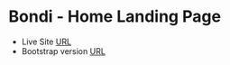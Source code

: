 # Bondi - Home Landing Page

- Live Site [URL](https://bondi-tailwind.netlify.app/)
- Bootstrap version [URL](https://github.com/Mhmd-Tarek-Mhmd/Bondi/tree/bootstrap-version)